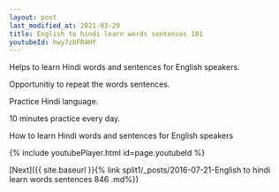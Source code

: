 ```yaml
---
layout: post
last_modified_at: 2021-03-29
title: English to hindi learn words sentences 101 
youtubeId: hwy7zbFR4HY
---
```

 
 
Helps to learn Hindi words and sentences for English speakers.

Opportunitiy to repeat the words sentences. 

Practice Hindi language. 
 
10 minutes practice every day. 
 
How to learn Hindi words and sentences for English speakers 
 
{% include youtubePlayer.html id=page.youtubeId %}
 
 
[Next]({{ site.baseurl }}{% link  split1/_posts/2016-07-21-English to hindi learn words sentences 846 .md%})
 
